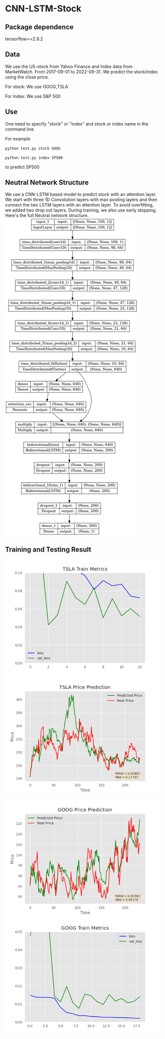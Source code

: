 # CNN-LSTM-Stock

## Package dependence
tensorflow==2.9.2

## Data
We use the US-stock from Yahoo Finance and Index data from MarketWatch. From 2017-09-01 to 2022-08-31. We predict the stock/index using the close price.

For stock:
We use GOOG,TSLA

For Index:
We use S&P 500

## Use
One need to specify "stock" or "index" and stock or index name in the command line

For example

```
python test.py stock GOOG
```

```
python test.py index SP500
```
to predict SP500
## Neutral Network Structure
We use a CNN-LSTM based model to predict stock with an attention layer. We start with three 1D Convolution layers with max pooling layers and then connect the two LSTM layers with an attention layer. To avoid overfitting, we added two drop out layers. During training, we also use early stopping. Here's the full Neutral network structure. 
![Network](model.png)


## Training and Testing Result

![TELA](results/TSLAtrain.png)
![REST](results/TSLA.png)

![GOOG](results/GOOG.png)
![RESG](results/GOOGtrain.png)